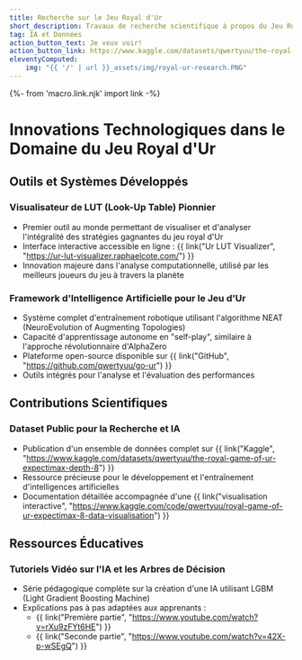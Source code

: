 ```yaml
---
title: Recherche sur le Jeu Royal d'Ur
short_description: Travaux de recherche scientifique à propos du Jeu Royal d'Ur
tag: IA et Données
action_button_text: Je veux voir!
action_button_link: https://www.kaggle.com/datasets/qwertyuu/the-royal-game-of-ur-expectimax-depth-8
eleventyComputed:
    img: "{{ '/' | url }}_assets/img/royal-ur-research.PNG"
---
```


{%- from 'macro.link.njk' import link -%}


# Innovations Technologiques dans le Domaine du Jeu Royal d'Ur

## Outils et Systèmes Développés

### Visualisateur de LUT (Look-Up Table) Pionnier
- Premier outil au monde permettant de visualiser et d'analyser l'intégralité des stratégies gagnantes du jeu royal d'Ur
- Interface interactive accessible en ligne : {{ link("Ur LUT Visualizer", "https://ur-lut-visualizer.raphaelcote.com/") }}
- Innovation majeure dans l'analyse computationnelle, utilisé par les meilleurs joueurs du jeu à travers la planète

### Framework d'Intelligence Artificielle pour le Jeu d'Ur
- Système complet d'entraînement robotique utilisant l'algorithme NEAT (NeuroEvolution of Augmenting Topologies)
- Capacité d'apprentissage autonome en "self-play", similaire à l'approche révolutionnaire d'AlphaZero
- Plateforme open-source disponible sur {{ link("GitHub", "https://github.com/qwertyuu/go-ur") }}
- Outils intégrés pour l'analyse et l'évaluation des performances

## Contributions Scientifiques

### Dataset Public pour la Recherche et IA
- Publication d'un ensemble de données complet sur {{ link("Kaggle", "https://www.kaggle.com/datasets/qwertyuu/the-royal-game-of-ur-expectimax-depth-8") }}
- Ressource précieuse pour le développement et l'entraînement d'intelligences artificielles
- Documentation détaillée accompagnée d'une {{ link("visualisation interactive", "https://www.kaggle.com/code/qwertyuu/royal-game-of-ur-expectimax-8-data-visualisation") }}

## Ressources Éducatives

### Tutoriels Vidéo sur l'IA et les Arbres de Décision
- Série pédagogique complète sur la création d'une IA utilisant LGBM (Light Gradient Boosting Machine)
- Explications pas à pas adaptées aux apprenants :
  - {{ link("Première partie", "https://www.youtube.com/watch?v=rXu9zFYt6HE") }}
  - {{ link("Seconde partie", "https://www.youtube.com/watch?v=42X-p-wSEgQ") }}
